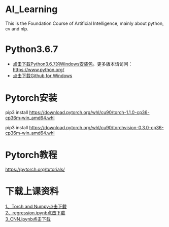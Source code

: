 # AI_Learning
This is the Foundation Course of Artificial Intelligence, mainly about python, cv and nlp.

# Python3.6.7
- [点击下载Python3.6.7的Windows安装包](https://www.python.org/ftp/python/3.6.7/python-3.6.7-amd64.exe)。更多版本请访问：https://www.python.org/
- [点击下载Github for Windows](https://desktop.github.com/)


# Pytorch安装

pip3 install https://download.pytorch.org/whl/cu90/torch-1.1.0-cp36-cp36m-win_amd64.whl    

pip3 install https://download.pytorch.org/whl/cu90/torchvision-0.3.0-cp36-cp36m-win_amd64.whl

# Pytorch教程
https://pytorch.org/tutorials/    

# 下载上课资料

[1、Torch and Numpy](https://github.com/scutcyr/AI_Learning/blob/master/learn_pytorch/1_torch_numpy.ipynb)[点击下载](https://github.com/scutcyr/AI_Learning/blob/master/learn_pytorch/1_torch_numpy.ipynb)     
[2、regression.ipynb](https://github.com/scutcyr/AI_Learning/blob/master/learn_pytorch/2_regression.ipynb)[点击下载](https://github.com/scutcyr/AI_Learning/blob/master/learn_pytorch/2_regression.ipynb)    
[3_CNN.ipynb](https://github.com/scutcyr/AI_Learning/blob/master/learn_pytorch/3_CNN.ipynb)[点击下载](https://github.com/scutcyr/AI_Learning/blob/master/learn_pytorch/3_CNN.ipynb)
